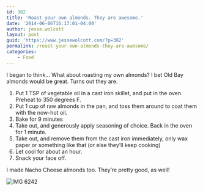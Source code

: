 ```yaml
---
id: 382
title: 'Roast your own almonds. They are awesome.'
date: '2014-06-06T16:17:01-04:00'
author: jesse.wolcott
layout: post
guid: 'https://www.jessewolcott.com/?p=382'
permalink: /roast-your-own-almonds-they-are-awesome/
categories:
    - Food
---
```


I began to think… What about roasting my own almonds? I bet Old Bay almonds would be great. Turns out they are.

1. Put 1 TSP of vegetable oil in a cast iron skillet, and put in the oven. Preheat to 350 degrees F.
2. Put 1 cup of raw almonds in the pan, and toss them around to coat them with the now-hot oil.
3. Bake for 9 minutes
4. Take out, and generously apply seasoning of choice. Back in the oven for 1 minute.
5. Take out, and remove them from the cast iron immediately, only wax paper or something like that (or else they’ll keep cooking)
6. Let cool for about an hour.
7. Snack your face off.

I made Nacho Cheese almonds too. They’re pretty good, as well!

![IMG 6242](https://www.jessewolcott.com/wp-content/uploads/2014/06/IMG_6242.jpeg "IMG_6242.jpeg")